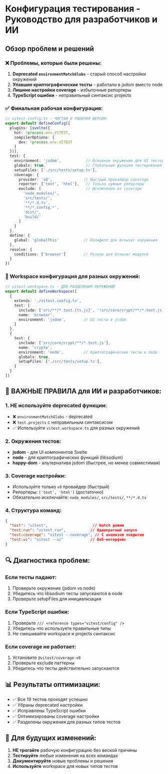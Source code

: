 # Конфигурация тестирования - Руководство для разработчиков и ИИ

## Обзор проблем и решений

### ❌ Проблемы, которые были решены:

1. **Deprecated `environmentMatchGlobs`** - старый способ настройки окружений
2. **Упавшие криптографические тесты** - работали в jsdom вместо node
3. **Лишние настройки coverage** - избыточные репортеры
4. **TypeScript ошибки** - неправильный синтаксис projects

### ✅ Финальная рабочая конфигурация:

```typescript
// vitest.config.ts - ЧИСТАЯ И РАБОЧАЯ ВЕРСИЯ
export default defineConfig({
  plugins: [svelte({ 
    hot: !process.env.VITEST,
    compilerOptions: {
      dev: !process.env.VITEST
    }
  })],
  test: {
    environment: 'jsdom',           // Основное окружение для UI тестов
    globals: true,                  // Глобальные функции тестирования
    setupFiles: ['./src/tests/setup.ts'],
    coverage: {
      provider: 'v8',              // Быстрый провайдер coverage
      reporter: ['text', 'html'],   // Только нужные репортеры
      exclude: [                    // Исключения из coverage
        'node_modules/',
        'src/tests/',
        '**/*.d.ts',
        '**/*.config.*',
        'dist/',
        'build/'
      ]
    }
  },
  define: {
    global: 'globalThis'           // Полифилл для browser окружения
  },
  resolve: {
    conditions: ['browser']        // Резолв для browser модулей
  }
})
```

### 🔧 Workspace конфигурация для разных окружений:

```typescript
// vitest.workspace.ts - ДЛЯ РАЗДЕЛЕНИЯ ОКРУЖЕНИЙ
export default defineWorkspace([
  {
    extends: './vitest.config.ts',
    test: {
      include: ['src/**/*.test.{ts,js}', '!src/core/crypt/**/*.test.js'],
      name: 'browser',
      environment: 'jsdom',        // UI тесты в jsdom
    }
  },
  {
    test: {
      include: ['src/core/crypt/**/*.test.js'],
      name: 'crypto',
      environment: 'node',         // Криптографические тесты в node
      globals: true,
      setupFiles: ['./src/tests/setup.ts'],
    }
  }
])
```

## 🚨 ВАЖНЫЕ ПРАВИЛА для ИИ и разработчиков:

### 1. НЕ используйте deprecated функции:
- ❌ `environmentMatchGlobs` - deprecated
- ❌ `test.projects` с неправильным синтаксисом
- ✅ Используйте `vitest.workspace.ts` для разных окружений

### 2. Окружения тестов:
- **jsdom** - для UI компонентов Svelte
- **node** - для криптографических функций (libsodium)
- **happy-dom** - альтернатива jsdom (быстрее, но менее совместимая)

### 3. Coverage настройки:
- Используйте только `v8` провайдер (быстрый)
- Репортеры: `['text', 'html']` (достаточно)
- Обязательно исключайте: `node_modules/`, `src/tests/`, `**/*.d.ts`

### 4. Структура команд:
```json
{
  "test": "vitest",                    // Watch режим
  "test:run": "vitest run",           // Однократный запуск
  "test:coverage": "vitest --coverage", // С анализом покрытия
  "test:ui": "vitest --ui"            // Веб-интерфейс
}
```

## 🔍 Диагностика проблем:

### Если тесты падают:
1. Проверьте окружение (jsdom vs node)
2. Убедитесь что libsodium тесты запускаются в node
3. Проверьте setupFiles для инициализации

### Если TypeScript ошибки:
1. Проверьте `/// <reference types="vitest/config" />`
2. Убедитесь что используете правильные типы
3. Не смешивайте workspace и projects синтаксис

### Если coverage не работает:
1. Установите `@vitest/coverage-v8`
2. Проверьте exclude паттерны
3. Убедитесь что тесты действительно запускаются

## 📊 Результаты оптимизации:

- ✅ Все 19 тестов проходят успешно
- ✅ Убраны deprecated настройки
- ✅ Исправлены TypeScript ошибки
- ✅ Оптимизированы coverage настройки
- ✅ Разделены окружения для разных типов тестов

## 🎯 Для будущих изменений:

1. **НЕ трогайте** рабочую конфигурацию без веской причины
2. **Тестируйте** любые изменения на всех командах
3. **Документируйте** новые проблемы и решения
4. **Используйте** workspace для новых типов тестов
